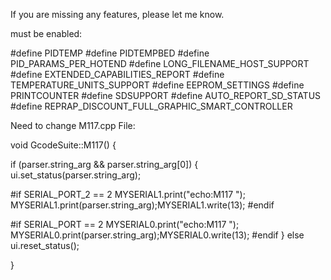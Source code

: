 
If you are missing any features, please let me know.


must be enabled:

#define PIDTEMP
#define PIDTEMPBED
#define PID_PARAMS_PER_HOTEND 
#define LONG_FILENAME_HOST_SUPPORT
#define EXTENDED_CAPABILITIES_REPORT
#define TEMPERATURE_UNITS_SUPPORT
#define EEPROM_SETTINGS 
#define PRINTCOUNTER
#define SDSUPPORT
#define AUTO_REPORT_SD_STATUS
#define REPRAP_DISCOUNT_FULL_GRAPHIC_SMART_CONTROLLER

Need to change M117.cpp File:

void GcodeSuite::M117() {

  if (parser.string_arg && parser.string_arg[0])
  { ui.set_status(parser.string_arg);

  #if SERIAL_PORT_2 == 2
   MYSERIAL1.print("echo:M117 "); MYSERIAL1.print(parser.string_arg);MYSERIAL1.write(13);
 #endif

  #if SERIAL_PORT == 2
   MYSERIAL0.print("echo:M117 "); MYSERIAL0.print(parser.string_arg);MYSERIAL0.write(13);
 #endif
}
  else
    ui.reset_status();

}
